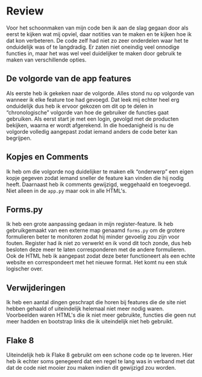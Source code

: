 # Review

Voor het schoonmaken van mijn code ben ik aan de slag gegaan door als eerst te kijken wat mij opviel, daar notities van te maken en te kijken hoe ik dat kon verbeteren. De code zelf had niet zo zeer onderdelen waar het te onduidelijk was of te langdradig. Er zaten niet oneindig veel onnodige functies in, maar het was wel veel duidelijker te maken door gebruik te maken van verschillende opties.

## De volgorde van de app features

Als eerste heb ik gekeken naar de volgorde. Alles stond nu op volgorde van wanneer ik elke feature toe had gevoegd. Dat leek mij echter heel erg onduidelijk dus heb ik ervoor gekozen om dit op te delen in “chronologische” volgorde van hoe de gebruiker de functies gaat gebruiken. Als eerst start je met een login, gevolgd met de producten bekijken, waarna er wordt afgerekend. In die hoedanigheid is nu de volgorde volledig aangepast zodat iemand anders de code beter kan begrijpen.

## Kopjes en Comments

Ik heb om die volgorde nog duidelijker te maken elk “onderwerp” een eigen kopje gegeven zodat iemand sneller de feature kan vinden die hij nodig heeft. Daarnaast heb ik comments gewijzigd, weggehaald en toegevoegd. Niet alleen in de `app.py` maar ook in alle HTML's.

## Forms.py

Ik heb een grote aanpassing gedaan in mijn register-feature. Ik heb gebruikgemaakt van een externe map genaamd `forms.py` om de grotere formulieren beter te monitoren zodat hij minder gevoelig zou zijn voor fouten. Register had ik niet zo verwerkt en ik vond dit toch zonde, dus heb besloten deze meer te laten corresponderen met de andere formulieren. Ook de HTML heb ik aangepast zodat deze beter functioneert als een echte website en correspondeert met het nieuwe format. Het komt nu een stuk logischer over.

## Verwijderingen

Ik heb een aantal dingen geschrapt die horen bij features die de site niet hebben gehaald of uiteindelijk helemaal niet meer nodig waren. Voorbeelden waren HTML's die ik niet meer gebruikte, functies die geen nut meer hadden en bootstrap links die ik uiteindelijk niet heb gebruikt.

## Flake 8

Uiteindelijk heb ik Flake 8 gebruikt om een schone code op te leveren. Hier heb ik echter soms genegeerd dat een regel te lang was in verband met dat dat de code niet mooier zou maken indien dit gewijzigd zou worden.
